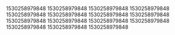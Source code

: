 1530258979848
1530258979848
1530258979848
1530258979848
1530258979848
1530258979848
1530258979848
1530258979848
1530258979848
1530258979848
1530258979848
1530258979848
1530258979848
1530258979848
1530258979848